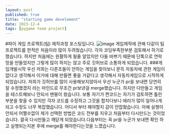 ```yaml
---
layout: post
published: true
title: "starting game develoment"
date: 2023-12-4
tags: [pygame team project]
---
```

#파이 게임 프로젝트(팀) 제작과정 포스팅입니다. 
![image](https://github.com/eudhchc/eudhchc.github.io/assets/74686852/6c1bc701-de63-4924-b3bb-739acdcb961d)
게임제작에 관해 다같이 팀프로젝트를 한적은 처음이라 많이 두려웠습니다. 각자 코딩부족한부분 검토해서 하기로 했습니다. 하지만 처음에는 원활하게 될줄 알았지만 다들 바쁘기 때문에 단톡으로 연락망을 만들었지만 그렇게 많이 하지는 않고 주로 깃허브로 소통하게 되었습니다. 
###게임개발시작
우선 저희는 다른조들이 안하는 게임을 찾아보니 문득 자동차에 관한 게임이 없다고 생각해서 이거에 대해 만들면 좋을 거같다고 생각해서 자동차게임으로 시작하게 되었습니다. 저희가 깃허브를 많이 사용해보지않아서 우선 누군가 pr을 보내면 당연히 잘 수정했겠지 라는 마인드로 무조건 pr보낸걸 merge했습니다. 하지만 다만들고 게임을 테스트해보니 안되서 맨붕이 왔습니다. 보통 자기가 짠코드는 자기가 검토하면 틀린부분을 찾을 수 있지만 각자 코드를 수정하고 그것을 합치다보니 에러가 많이 일어나게 되고 수정도 너무 복잡했습니다. 어디서 부터 해야할지 감이 안잡혔습니다. 아예 실행이 안되서 어쩔수없이 제가 선택한 방법은 
코드 전부를 지우고 처음부터 다시만드는 것이었습니다. 결국 다시만들고 깨닫게 되었습니다.다음부터는 꼭 pr을 누군가 보내면 확인 하고 실행되는지본 후에 merge를 해야한다는것을 느꼈습니다.